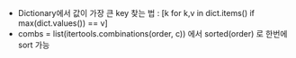 - Dictionary에서 값이 가장 큰 key 찾는 법 : [k for k,v in dict.items() if max(dict.values()) == v]
- combs = list(itertools.combinations(order, c)) 에서 sorted(order) 로 한번에 sort 가능
